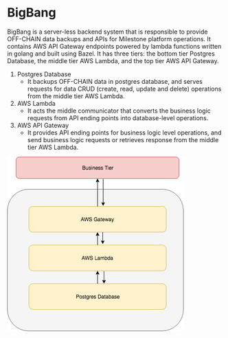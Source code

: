 # BigBang

BigBang is a server-less backend system that is responsible to provide OFF-CHAIN data backups and APIs for Milestone
platform operations. It contains AWS API Gateway endpoints powered by lambda functions written in golang and built
using Bazel. It has three tiers: the bottom tier Postgres Database,  the middle tier AWS Lambda, and the top
tier AWS API Gateway.

1. Postgres Database
    - It backups OFF-CHAIN data in postgres database, and serves requests for data CRUD (create, read, update and delete)
      operations from the middle tier AWS Lambda.
2. AWS Lambda
    - It acts the middle communicator that converts the business logic requests from API ending points into
      database-level operations.
3. AWS API Gateway
   - It provides API ending points for business logic level operations, and send business logic requests or retrieves
     response from the middle tier  AWS Lambda.
     
![](assets/images/BigBang.png)     